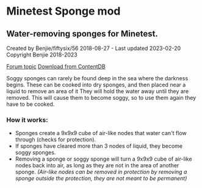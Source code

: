 # Minetest Sponge mod
## Water-removing sponges for Minetest.

Created by Benjie/fiftysix/56 2018-08-27 - Last updated 2023-02-20
Copyright Benjie 2018-2023

[Forum topic](https://forum.minetest.net/viewtopic.php?f=9&t=20729)
[Download from ContentDB](https://content.minetest.net/packages/FiftySix/sponge/)

Soggy sponges can rarely be found deep in the sea where the darkness begins.
These can be cooked into dry sponges, and then placed near a liquid to remove an area of it
They will hold the water away until they are removed.
This will cause them to become soggy, so to use them again they have to be cooked.

### How it works:
* Sponges create a 9x9x9 cube of air-like nodes that water can't flow through (checks for protection).
* If sponges have cleared more than 3 nodes of liquid, they become soggy sponges.
* Removing a sponge or soggy sponge will turn a 9x9x9 cube of air-like nodes back into air, as long as they are not in the area of another sponge.
*(Air-like nodes can be removed in protection by removing a sponge outside the protection, they are not meant to be permanent)*
